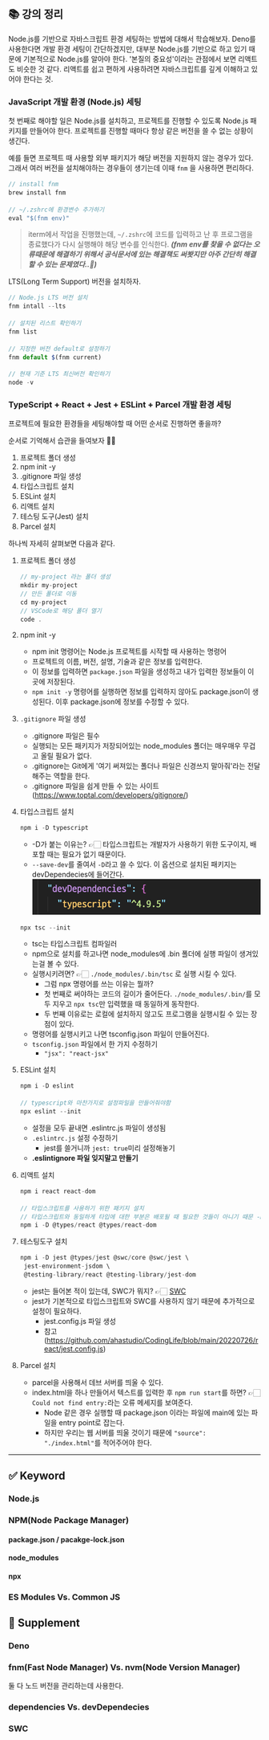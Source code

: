 ## 📚 강의 정리

Node.js를 기반으로 자바스크립트 환경 세팅하는 방법에 대해서 학습해보자.
Deno를 사용한다면 개발 환경 세팅이 간단하겠지만, 대부분 Node.js를 기반으로 하고 있기 때문에 기본적으로 Node.js를 알아야 한다.
'본질의 중요성'이라는 관점에서 보면 리액트도 비슷한 것 같다. 리액트를 쉽고 편하게 사용하려면 자바스크립트를 깊게 이해하고 있어야 한다는 것.

### JavaScript 개발 환경 (Node.js) 세팅

첫 번째로 해야할 일은 Node.js를 설치하고, 프로젝트를 진행할 수 있도록 Node.js 패키지를 만들어야 한다.
프로젝트를 진행할 때마다 항상 같은 버전을 쓸 수 없는 상황이 생긴다.

예를 들면 프로젝트 때 사용할 외부 패키지가 해당 버전을 지원하지 않는 경우가 있다. 그래서 여러 버전을 설치해야하는 경우들이 생기는데 이때 `fnm` 을 사용하면 편리하다.

```jsx
// install fnm
brew install fnm

// ~/.zshrc에 환경변수 추가하기
eval "$(fnm env)"
```

> iterm에서 작업을 진행했는데, `~/.zshrc`에 코드를 입력하고 난 후 프로그램을 종료했다가 다시 실행해야 해당 변수를 인식한다. **_(fnm env를 찾을 수 없다는 오류때문에 해결하기 위해서 공식문서에 있는 해결책도 써봣지만 아주 간단히 해결할 수 있는 문제였다..🥲)_**

LTS(Long Term Support) 버전을 설치하자.

```jsx
// Node.js LTS 버전 설치
fnm intall --lts

// 설치된 리스트 확인하기
fnm list

// 지정한 버전 default로 설정하기
fnm default $(fnm current)

// 현재 기준 LTS 최신버전 확인하기
node -v
```

### TypeScript + React + Jest + ESLint + Parcel 개발 환경 세팅

프로젝트에 필요한 환경들을 세팅해야할 때 어떤 순서로 진행하면 좋을까?

순서로 기억해서 습관을 들여보자 👏🏻

1. 프로젝트 폴더 생성
2. npm init -y
3. .gitignore 파일 생성
4. 타입스크립트 설치
5. ESLint 설치
6. 리액트 설치
7. 테스팅 도구(Jest) 설치
8. Parcel 설치

하나씩 자세히 살펴보면 다음과 같다.

1. 프로젝트 폴더 생성

   ```jsx
   // my-project 라는 폴더 생성
   mkdir my-project
   // 만든 폴더로 이동
   cd my-project
   // VSCode로 해당 폴더 열기
   code .
   ```

2. npm init -y

   - npm init 명령어는 Node.js 프로젝트를 시작할 때 사용하는 명령어
   - 프로젝트의 이름, 버전, 설명, 기술과 같은 정보를 입력한다.
   - 이 정보를 입력하면 `package.json` 파일을 생성하고 내가 입력한 정보들이 이 곳에 저장된다.
   - `npm init -y` 명령어를 실행하면 정보를 입력하지 않아도 package.json이 생성된다. 이후 package.json에 정보를 수정할 수 있다.

3. `.gitignore` 파일 생성

   - .gitignore 파일은 필수
   - 실행되는 모든 패키지가 저장되어있는 node_modules 폴더는 매우매우 무겁고 올릴 필요가 없다.
   - .gitignore는 Git에게 '여기 써져있는 폴더나 파일은 신경쓰지 말아줘'라는 전달해주는 역할을 한다.
   - .gitignore 파일을 쉽게 만들 수 있는 사이트(https://www.toptal.com/developers/gitignore/)

4. 타입스크립트 설치

   ```jsx
   npm i -D typescript
   ```

   - -D가 붙는 이유는? 👉🏻 타입스크립트는 개발자가 사용하기 위한 도구이지, 배포할 때는 필요가 없기 때문이다.
   - `--save-dev`를 줄여서 `-D`라고 쓸 수 있다. 이 옵션으로 설치된 패키지는 devDependecies에 들어간다.
     ![](./images/2023-03-07-15-09-43.png)

   ```jsx
   npx tsc --init
   ```

   - tsc는 타입스크립트 컴파일러
   - npm으로 설치를 하고나면 node_modules에 .bin 폴더에 실행 파일이 생겨있는걸 볼 수 있다.
   - 실행시키려면? 👉🏻 `./node_modules/.bin/tsc` 로 실행 시킬 수 있다.
     - 그럼 npx 명령어를 쓰는 이유는 뭘까?
     - 첫 번째로 써야하는 코드의 길이가 줄어든다. `./node_modules/.bin/`를 모두 지우고 `npx tsc`만 입력했을 때 동일하게 동작한다.
     - 두 번째 이유로는 로컬에 설치하지 않고도 프로그램을 실행시킬 수 있는 장점이 있다.
   - 명령어를 실행시키고 나면 tsconfig.json 파일이 만들어진다.
   - `tsconfig.json` 파일에서 한 가지 수정하기
     - `"jsx": "react-jsx"`

5. ESLint 설치

   ```jsx
   npm i -D eslint

   // typescript와 마찬가지로 설정파일을 만들어줘야함
   npx eslint --init
   ```

   - 설정을 모두 끝내면 .eslintrc.js 파일이 생성됨
   - `.eslintrc.js` 설정 수정하기
     - jest를 쓸거니까 `jest: true`미리 설정해놓기
   - **.eslintignore 파일 잊지말고 만들기**

6. 리액트 설치

   ```jsx
   npm i react react-dom

   // 타입스크립트를 사용하기 위한 패키지 설치
   // 타입스크립트와 동일하게 타입에 대한 부분은 배포될 때 필요한 것들이 아니기 때문 -D 옵션을 사용해 설치한다.
   npm i -D @types/react @types/react-dom
   ```

7. 테스팅도구 설치

   ```jsx
   npm i -D jest @types/jest @swc/core @swc/jest \
    jest-environment-jsdom \
    @testing-library/react @testing-library/jest-dom
   ```

   - jest는 들어본 적이 있는데, SWC가 뭐지? 👉🏻 [SWC](#swc)
   - jest가 기본적으로 타입스크립트와 SWC를 사용하지 않기 때문에 추가적으로 설정이 필요하다.
     - jest.config.js 파일 생성
     - 참고(https://github.com/ahastudio/CodingLife/blob/main/20220726/react/jest.config.js)

8. Parcel 설치
   - parcel을 사용해서 데브 서버를 띄울 수 있다.
   - index.html을 하나 만들어서 텍스트를 입력한 후 `npm run start`를 하면? 👉🏻 `Could not find entry:`라는 오류 메세지를 보여준다.
     - Node 같은 경우 실행할 때 package.json 이라는 파일에 main에 있는 파일을 entry point로 잡는다.
     - 하지만 우리는 웹 서버를 띄울 것이기 때문에 `"source": "./index.html"`를 적어주어야 한다.

<div style="margin: 10px 0; width:100%; border-top:1px solid rgb(0, 0, 0.2);"></div>

## ✅ Keyword

### Node.js

### NPM(Node Package Manager)

#### package.json / pacakge-lock.json

#### node_modules

#### npx

### ES Modules Vs. Common JS

## 🐋 Supplement

### Deno

### fnm(Fast Node Manager) Vs. nvm(Node Version Manager)

둘 다 노드 버전을 관리하는데 사용한다.

### dependencies Vs. devDependecies

### SWC

